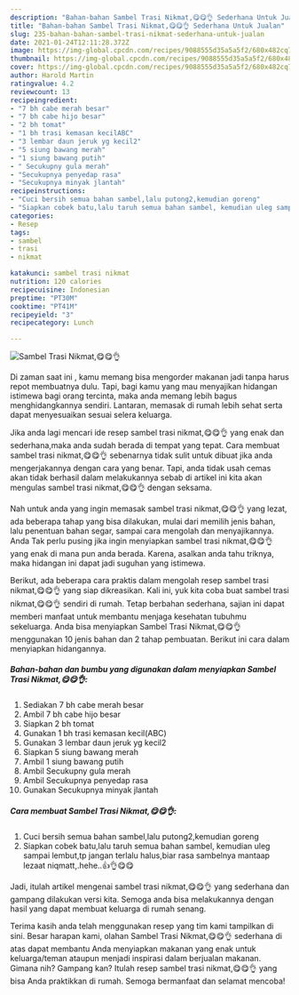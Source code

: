 ```yaml
---
description: "Bahan-bahan Sambel Trasi Nikmat,😋😋👌 Sederhana Untuk Jualan"
title: "Bahan-bahan Sambel Trasi Nikmat,😋😋👌 Sederhana Untuk Jualan"
slug: 235-bahan-bahan-sambel-trasi-nikmat-sederhana-untuk-jualan
date: 2021-01-24T12:11:28.372Z
image: https://img-global.cpcdn.com/recipes/9088555d35a5a5f2/680x482cq70/sambel-trasi-nikmat😋😋👌-foto-resep-utama.jpg
thumbnail: https://img-global.cpcdn.com/recipes/9088555d35a5a5f2/680x482cq70/sambel-trasi-nikmat😋😋👌-foto-resep-utama.jpg
cover: https://img-global.cpcdn.com/recipes/9088555d35a5a5f2/680x482cq70/sambel-trasi-nikmat😋😋👌-foto-resep-utama.jpg
author: Harold Martin
ratingvalue: 4.2
reviewcount: 13
recipeingredient:
- "7 bh cabe merah besar"
- "7 bh cabe hijo besar"
- "2 bh tomat"
- "1 bh trasi kemasan kecilABC"
- "3 lembar daun jeruk yg kecil2"
- "5 siung bawang merah"
- "1 siung bawang putih"
- " Secukupny gula merah"
- "Secukupnya penyedap rasa"
- "Secukupnya minyak jlantah"
recipeinstructions:
- "Cuci bersih semua bahan sambel,lalu putong2,kemudian goreng"
- "Siapkan cobek batu,lalu taruh semua bahan sambel, kemudian uleg sampai lembut,tp jangan terlalu halus,biar rasa sambelnya mantaap lezaat niqmatt,.hehe..👍👌😋😋"
categories:
- Resep
tags:
- sambel
- trasi
- nikmat

katakunci: sambel trasi nikmat 
nutrition: 120 calories
recipecuisine: Indonesian
preptime: "PT30M"
cooktime: "PT41M"
recipeyield: "3"
recipecategory: Lunch

---
```



![Sambel Trasi Nikmat,😋😋👌](https://img-global.cpcdn.com/recipes/9088555d35a5a5f2/680x482cq70/sambel-trasi-nikmat😋😋👌-foto-resep-utama.jpg)

Di zaman  saat ini , kamu memang bisa mengorder makanan jadi tanpa harus repot membuatnya dulu. Tapi, bagi kamu yang mau menyajikan hidangan istimewa bagi orang tercinta, maka anda memang lebih bagus menghidangkannya sendiri. Lantaran, memasak di rumah lebih sehat serta dapat menyesuaikan sesuai selera keluarga.

Jika anda lagi mencari ide resep sambel trasi nikmat,😋😋👌 yang enak dan sederhana,maka anda sudah berada di tempat yang tepat. Cara membuat sambel trasi nikmat,😋😋👌  sebenarnya tidak sulit untuk dibuat jika anda mengerjakannya dengan cara yang benar. Tapi, anda tidak usah cemas akan tidak berhasil dalam melakukannya 
sebab di artikel ini kita akan mengulas sambel trasi nikmat,😋😋👌 dengan seksama.  



Nah untuk anda yang ingin memasak sambel trasi nikmat,😋😋👌 yang lezat, ada beberapa tahap yang bisa dilakukan, mulai dari memilih jenis bahan, lalu penentuan bahan segar, sampai cara mengolah dan menyajikannya. Anda Tak perlu pusing jika ingin menyiapkan sambel trasi nikmat,😋😋👌 yang enak di mana pun anda berada. Karena, asalkan anda  tahu triknya, maka hidangan ini dapat jadi suguhan yang istimewa.

Berikut, ada beberapa cara praktis  dalam mengolah resep sambel trasi nikmat,😋😋👌 yang siap dikreasikan. Kali ini, yuk kita coba buat sambel trasi nikmat,😋😋👌 sendiri di rumah. Tetap berbahan sederhana, sajian ini dapat memberi manfaat untuk membantu menjaga kesehatan tubuhmu sekeluarga. Anda bisa menyiapkan Sambel Trasi Nikmat,😋😋👌 menggunakan 10 jenis bahan dan 2 tahap pembuatan. Berikut ini cara dalam menyiapkan hidangannya.

<!--inarticleads1-->

##### Bahan-bahan dan bumbu yang digunakan dalam menyiapkan Sambel Trasi Nikmat,😋😋👌:

1. Sediakan 7 bh cabe merah besar
1. Ambil 7 bh cabe hijo besar
1. Siapkan 2 bh tomat
1. Gunakan 1 bh trasi kemasan kecil(ABC)
1. Gunakan 3 lembar daun jeruk yg kecil2
1. Siapkan 5 siung bawang merah
1. Ambil 1 siung bawang putih
1. Ambil  Secukupny gula merah
1. Ambil Secukupnya penyedap rasa
1. Gunakan Secukupnya minyak jlantah




<!--inarticleads2-->

##### Cara membuat Sambel Trasi Nikmat,😋😋👌:

1. Cuci bersih semua bahan sambel,lalu putong2,kemudian goreng
1. Siapkan cobek batu,lalu taruh semua bahan sambel, kemudian uleg sampai lembut,tp jangan terlalu halus,biar rasa sambelnya mantaap lezaat niqmatt,.hehe..👍👌😋😋




Jadi, itulah artikel mengenai  sambel trasi nikmat,😋😋👌  yang sederhana dan gampang dilakukan versi kita. Semoga anda bisa melakukannya dengan hasil yang dapat membuat keluarga di rumah senang. 

Terima kasih anda telah menggunakan resep yang tim kami tampilkan di sini. Besar harapan kami, olahan  Sambel Trasi Nikmat,😋😋👌 sederhana di atas dapat membantu Anda menyiapkan makanan yang enak untuk keluarga/teman ataupun menjadi inspirasi dalam berjualan makanan. Gimana nih? Gampang kan? Itulah resep sambel trasi nikmat,😋😋👌 yang bisa Anda praktikkan di rumah. Semoga bermanfaat dan selamat mencoba!

